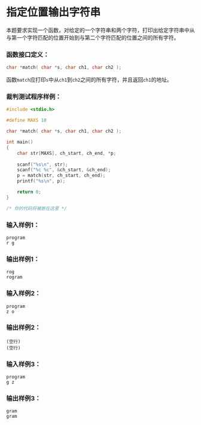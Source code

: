 # 指定位置输出字符串
本题要求实现一个函数，对给定的一个字符串和两个字符，打印出给定字符串中从与第一个字符匹配的位置开始到与第二个字符匹配的位置之间的所有字符。

### 函数接口定义：
```c++
char *match( char *s, char ch1, char ch2 );
```
函数`match`应打印`s`中从`ch1`到`ch2`之间的所有字符，并且返回`ch1`的地址。

### 裁判测试程序样例：
```c++
#include <stdio.h>

#define MAXS 10

char *match( char *s, char ch1, char ch2 );

int main()
{
    char str[MAXS], ch_start, ch_end, *p;
    
    scanf("%s\n", str);
    scanf("%c %c", &ch_start, &ch_end);
    p = match(str, ch_start, ch_end);
    printf("%s\n", p);

    return 0;
}

/* 你的代码将被嵌在这里 */
```

### 输入样例1：
```in
program
r g
```

### 输出样例1：
```out
rog
rogram
```

### 输入样例2：
```
program
z o
```

### 输出样例2：
```
(空行)
(空行)
```

### 输入样例3：
```
program
g z
```

### 输出样例3：
```
gram
gram
```
